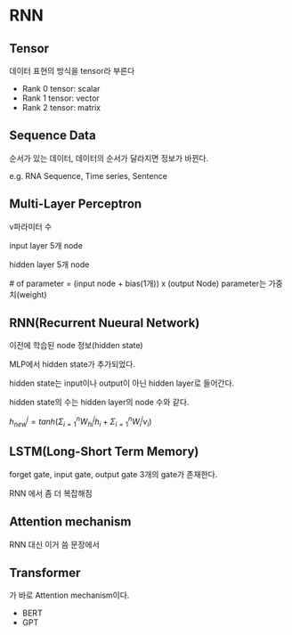 # RNN
## Tensor
데이터 표현의 방식을 tensor라 부른다

* Rank 0 tensor: scalar
* Rank 1 tensor: vector
* Rank 2 tensor: matrix

## Sequence Data
순서가 있는 데이터, 데이터의 순서가 달라지면 정보가 바뀐다.

e.g. RNA Sequence, Time series, Sentence

## Multi-Layer Perceptron
v파라미터 수 

input layer 5개 node

hidden layer 5개 node

\# of parameter = (input node + bias(1개)) x (output Node)
parameter는 가중치(weight)
## RNN(Recurrent Nueural Network)
이전에 학습된 node 정보(hidden state)

MLP에서 hidden state가 추가되었다.

hidden state는 input이나 output이 아닌 hidden layer로 들어간다.

hidden state의 수는 hidden layer의 node 수와 같다.

$h^j_{new} = tanh(\Sigma^n_{i=1}{W_h}_i^jh_i + \Sigma^n_{i=1}W^j_iv_i)$


## LSTM(Long-Short Term Memory)
forget gate, input gate, output gate 3개의 gate가 존재한다.

RNN 에서 좀 더 복잡해짐


## Attention mechanism
RNN 대신 이거 씀 문장에서

## Transformer
가 바로 Attention mechanism이다.

* BERT
* GPT